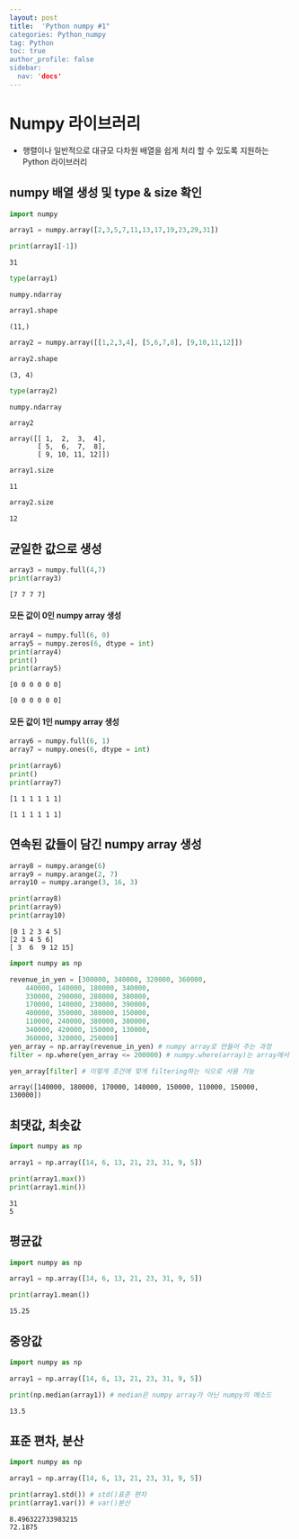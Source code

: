 ```yaml
---
layout: post
title:  'Python numpy #1"
categories: Python_numpy
tag: Python
toc: true
author_profile: false
sidebar:
  nav: 'docs'
---
```



# Numpy 라이브러리

- 행렬이나 일반적으로 대규모 다차원 배열을 쉽게 처리 할 수 있도록 지원하는 Python 라이브러리

## numpy 배열 생성 및 type & size 확인


```python
import numpy
```


```python
array1 = numpy.array([2,3,5,7,11,13,17,19,23,29,31])
```


```python
print(array1[-1])
```

    31



```python
type(array1)
```




    numpy.ndarray




```python
array1.shape
```




    (11,)




```python
array2 = numpy.array([[1,2,3,4], [5,6,7,8], [9,10,11,12]])
```


```python
array2.shape
```




    (3, 4)




```python
type(array2)
```




    numpy.ndarray




```python
array2
```




    array([[ 1,  2,  3,  4],
           [ 5,  6,  7,  8],
           [ 9, 10, 11, 12]])




```python
array1.size
```




    11




```python
array2.size
```




    12



## 균일한 값으로 생성 


```python
array3 = numpy.full(4,7)
print(array3)
```

    [7 7 7 7]


#### 모든 값이 0인 numpy array 생성 


```python
array4 = numpy.full(6, 0)
array5 = numpy.zeros(6, dtype = int)
print(array4)
print()
print(array5)
```

    [0 0 0 0 0 0]
    
    [0 0 0 0 0 0]


#### 모든 값이 1인 numpy array 생성


```python
array6 = numpy.full(6, 1)
array7 = numpy.ones(6, dtype = int)

print(array6)
print()
print(array7)
```

    [1 1 1 1 1 1]
    
    [1 1 1 1 1 1]


## 연속된 값들이 담긴 numpy array 생성


```python
array8 = numpy.arange(6)
array9 = numpy.arange(2, 7)
array10 = numpy.arange(3, 16, 3)

print(array8)
print(array9)
print(array10)
```

    [0 1 2 3 4 5]
    [2 3 4 5 6]
    [ 3  6  9 12 15]



```python
import numpy as np

revenue_in_yen = [300000, 340000, 320000, 360000, 
    440000, 140000, 180000, 340000, 
    330000, 290000, 280000, 380000, 
    170000, 140000, 230000, 390000, 
    400000, 350000, 380000, 150000, 
    110000, 240000, 380000, 380000, 
    340000, 420000, 150000, 130000, 
    360000, 320000, 250000]
yen_array = np.array(revenue_in_yen) # numpy array로 만들어 주는 과정
filter = np.where(yen_array <= 200000) # numpy.where(array)는 array에서 True요소의 인덱스값을 반환해주는 함수이다.

yen_array[filter] # 이렇게 조건에 맞게 filtering하는 식으로 사용 가능
```




    array([140000, 180000, 170000, 140000, 150000, 110000, 150000, 130000])



## 최댓값, 최솟값


```python
import numpy as np

array1 = np.array([14, 6, 13, 21, 23, 31, 9, 5])

print(array1.max())
print(array1.min())
```

    31
    5


## 평균값 


```python
import numpy as np

array1 = np.array([14, 6, 13, 21, 23, 31, 9, 5])

print(array1.mean())
```

    15.25


## 중앙값


```python
import numpy as np

array1 = np.array([14, 6, 13, 21, 23, 31, 9, 5])

print(np.median(array1)) # median은 numpy array가 아닌 numpy의 메소드
```

    13.5


## 표준 편차, 분산


```python
import numpy as np

array1 = np.array([14, 6, 13, 21, 23, 31, 9, 5])

print(array1.std()) # std()표준 편차
print(array1.var()) # var()분산
```

    8.496322733983215
    72.1875


